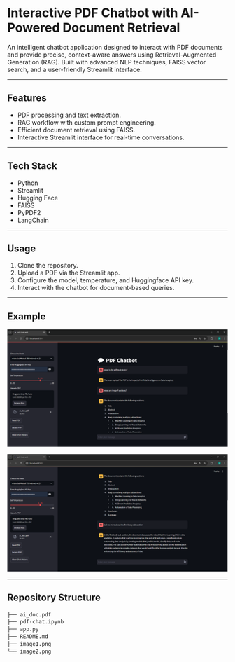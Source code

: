 # Interactive PDF Chatbot with AI-Powered Document Retrieval  

An intelligent chatbot application designed to interact with PDF documents and provide precise, context-aware answers using Retrieval-Augmented Generation (RAG). Built with advanced NLP techniques, FAISS vector search, and a user-friendly Streamlit interface.  

---

## **Features**  
- PDF processing and text extraction.  
- RAG workflow with custom prompt engineering.  
- Efficient document retrieval using FAISS.  
- Interactive Streamlit interface for real-time conversations.  

---

## **Tech Stack**  
- Python  
- Streamlit  
- Hugging Face  
- FAISS  
- PyPDF2  
- LangChain  

---

## **Usage**  
1. Clone the repository.  
2. Upload a PDF via the Streamlit app.  
3. Configure the model, temperature, and Huggingface API key.  
4. Interact with the chatbot for document-based queries.

---

## **Example**

![Example 1](image1.png)  

![Example 2](image2.png)  

--- 

## **Repository Structure**  

```bash
├── ai_doc.pdf
├── pdf-chat.ipynb 
├── app.py
├── README.md 
├── image1.png 
└── image2.png
```